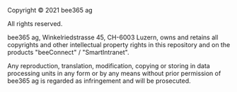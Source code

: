 Copyright © 2021 bee365 ag

All rights reserved.


bee365 ag, Winkelriedstrasse 45, CH-6003 Luzern, owns and retains
all copyrights and other intellectual property rights in this repository
and on the products "beeConnect" / "SmartIntranet".


Any reproduction, translation, modification, copying or storing in data 
processing units in any form or by any means without prior permission 
of bee365 ag is regarded as infringement and will be prosecuted.
